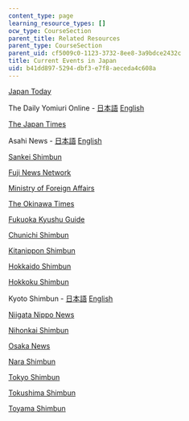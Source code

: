 ```yaml
---
content_type: page
learning_resource_types: []
ocw_type: CourseSection
parent_title: Related Resources
parent_type: CourseSection
parent_uid: cf5009c0-1123-3732-8ee8-3a9bdce2432c
title: Current Events in Japan
uid: b41dd897-5294-dbf3-e7f8-aeceda4c608a
---
```


[Japan Today](https://japantoday.com/)

The Daily Yomiuri Online - [日本語](https://www.yomiuri.co.jp/) [English](http://www.yomiuri.co.jp/)  

[The Japan Times](https://www.japantimes.co.jp/)

Asahi News - [日本語](http://www.asahi.com/home.html) [English](http://www.asahi.com/)

[Sankei Shimbun](https://www.sankei.com/)

[Fuji News Network](http://www.fnn-news.com/)

[Ministry of Foreign Affairs](http://www.mofa.go.jp/)

[The Okinawa Times](https://www.japantimes.co.jp/tag/okinawa-times/)

[Fukuoka Kyushu Guide](https://fukuoka-kyushu-travel.com/)

[Chunichi Shimbun](https://www.chunichi.co.jp/)

[Kitanippon Shimbun](http://www.kitanippon.co.jp/)

[Hokkaido Shimbun](https://www.hokkaido-np.co.jp/)

[Hokkoku Shimbun](https://www.hokkoku.co.jp/)

Kyoto Shimbun - [日本語](https://www.kyoto-np.co.jp/) [English](http://www.kyoto-np.co.jp/kp/english/index.html)

[Niigata Nippo News](https://www.niigata-nippo.co.jp/)

[Nihonkai Shimbun](https://www.nnn.co.jp/)

[Osaka News](http://www.sankei-kansai.com/)

[Nara Shimbun](https://www.nara-np.co.jp/)

[Tokyo Shimbun](http://www.tokyo-np.co.jp/)

[Tokushima Shimbun](https://www.topics.or.jp/)

[Toyama Shimbun](http://www.toyama.hokkoku.co.jp/)